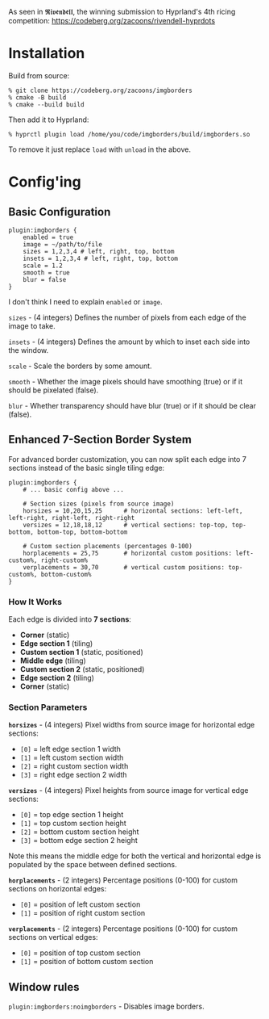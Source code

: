 As seen in 𝕽𝖎𝖛𝖊𝖓𝖉𝖊𝖑𝖑, the winning submission to Hyprland's 4th ricing competition: https://codeberg.org/zacoons/rivendell-hyprdots

# Installation

Build from source:

```
% git clone https://codeberg.org/zacoons/imgborders
% cmake -B build
% cmake --build build
```

Then add it to Hyprland:

```
% hyprctl plugin load /home/you/code/imgborders/build/imgborders.so
```

To remove it just replace `load` with `unload` in the above.

# Config'ing

## Basic Configuration

```
plugin:imgborders {
    enabled = true
    image = ~/path/to/file
    sizes = 1,2,3,4 # left, right, top, bottom
    insets = 1,2,3,4 # left, right, top, bottom
    scale = 1.2
    smooth = true
    blur = false
}
```

I don't think I need to explain `enabled` or `image`.

`sizes` - (4 integers) Defines the number of pixels from each edge of the image to take.

`insets` - (4 integers) Defines the amount by which to inset each side into the window.

`scale` - Scale the borders by some amount.

`smooth` - Whether the image pixels should have smoothing (true) or if it should be pixelated (false).

`blur` - Whether transparency should have blur (true) or if it should be clear (false).

## Enhanced 7-Section Border System

For advanced border customization, you can now split each edge into 7 sections instead of the basic single tiling edge:

```
plugin:imgborders {
    # ... basic config above ...
    
    # Section sizes (pixels from source image)
    horsizes = 10,20,15,25      # horizontal sections: left-left, left-right, right-left, right-right
    versizes = 12,18,18,12      # vertical sections: top-top, top-bottom, bottom-top, bottom-bottom
    
    # Custom section placements (percentages 0-100)
    horplacements = 25,75       # horizontal custom positions: left-custom%, right-custom%
    verplacements = 30,70       # vertical custom positions: top-custom%, bottom-custom%
}
```

### How It Works

Each edge is divided into **7 sections**:
- **Corner** (static)
- **Edge section 1** (tiling) 
- **Custom section 1** (static, positioned)
- **Middle edge** (tiling)
- **Custom section 2** (static, positioned) 
- **Edge section 2** (tiling)
- **Corner** (static)

### Section Parameters

**`horsizes`** - (4 integers) Pixel widths from source image for horizontal edge sections:
- `[0]` = left edge section 1 width
- `[1]` = left custom section width  
- `[2]` = right custom section width
- `[3]` = right edge section 2 width

**`versizes`** - (4 integers) Pixel heights from source image for vertical edge sections:
- `[0]` = top edge section 1 height
- `[1]` = top custom section height
- `[2]` = bottom custom section height  
- `[3]` = bottom edge section 2 height

Note this means the middle edge for both the vertical and horizontal edge is populated by the space between defined sections.

**`horplacements`** - (2 integers) Percentage positions (0-100) for custom sections on horizontal edges:
- `[0]` = position of left custom section
- `[1]` = position of right custom section

**`verplacements`** - (2 integers) Percentage positions (0-100) for custom sections on vertical edges:
- `[0]` = position of top custom section  
- `[1]` = position of bottom custom section

## Window rules

`plugin:imgborders:noimgborders` - Disables image borders.
